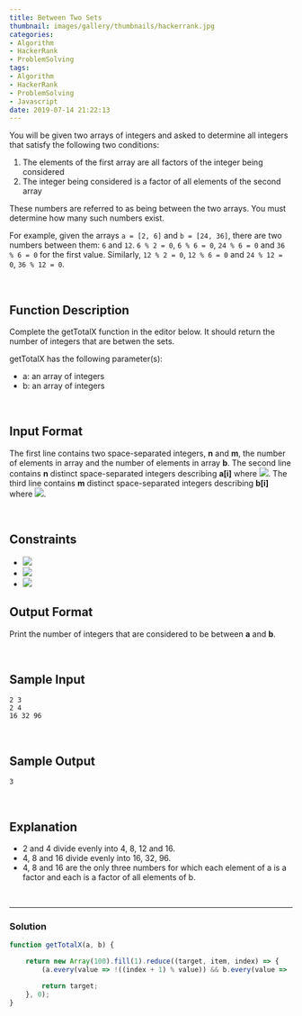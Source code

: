 ```yaml
---
title: Between Two Sets
thumbnail: images/gallery/thumbnails/hackerrank.jpg
categories:
- Algorithm
- HackerRank
- ProblemSolving
tags:
- Algorithm
- HackerRank
- ProblemSolving
- Javascript
date: 2019-07-14 21:22:13
---
```

  
  
You will be given two arrays of integers and asked to determine all integers that satisfy the following two conditions:

1. The elements of the first array are all factors of the integer being considered
2. The integer being considered is a factor of all elements of the second array  

These numbers are referred to as being between the two arrays. You must determine how many such numbers exist.

For example, given the arrays `a = [2, 6]` and `b = [24, 36]`, there are two numbers between them: `6` and `12`. `6 % 2 = 0`, `6 % 6 = 0`, `24 % 6 = 0` and `36 % 6 = 0` for the first value. Similarly, `12 % 2 = 0`, `12 % 6 = 0` and `24 % 12 = 0`, `36 % 12 = 0`.

<br/>
<!-- more -->

## Function Description

Complete the getTotalX function in the editor below. It should return the number of integers that are betwen the sets.

getTotalX has the following parameter(s):

- a: an array of integers
- b: an array of integers

<br/>

## Input Format

The first line contains two space-separated integers, **n** and **m**, the number of elements in array  and the number of elements in array **b**. 
The second line contains **n** distinct space-separated integers describing **a[i]** where ![](https://latex.codecogs.com/gif.latex?0\leq&space;i<&space;n). 
The third line contains **m** distinct space-separated integers describing **b[i]** where ![](https://latex.codecogs.com/gif.latex?0\leq&space;j<&space;m).

<br/>

## Constraints
- ![](https://latex.codecogs.com/gif.latex?1\leq&space;n,&space;m\leq&space;10)
- ![](https://latex.codecogs.com/gif.latex?1\leq&space;a[i]\leq&space;100)
- ![](https://latex.codecogs.com/gif.latex?1\leq&space;b[j]\leq&space;100)

## Output Format

Print the number of integers that are considered to be between **a** and **b**.

<br/>

## Sample Input
```
2 3
2 4
16 32 96
```

<br/>

## Sample Output
```
3
```

<br/>

## Explanation

- 2 and 4 divide evenly into 4, 8, 12 and 16.  
- 4, 8 and 16 divide evenly into 16, 32, 96.  
- 4, 8 and 16 are the only three numbers for which each element of a is a factor and each is a factor of all elements of b.

<br/>

---

### Solution

```javascript
function getTotalX(a, b) {

    return new Array(100).fill(1).reduce((target, item, index) => {
        (a.every(value => !((index + 1) % value)) && b.every(value => !(value % (index + 1)))) && target++;

        return target;
    }, 0);
}
```